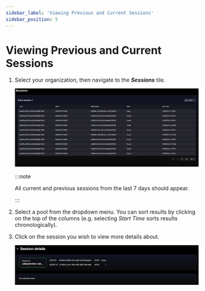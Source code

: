```yaml
---
sidebar_label: 'Viewing Previous and Current Sessions'
sidebar_position: 5
---
```


# Viewing Previous and Current Sessions

1. Select your organization, then navigate to the ***Sessions*** tile.

    ![Sessions](/img/juice/sessions.png)

    :::note

    All current and previous sessions from the last 7 days should appear.

    :::

2. Select a pool from the dropdown menu. You can sort results by clicking on the top of the columns (e.g. selecting *Start Time* sorts results chronologically).

3. Click on the session you wish to view more details about.

    ![Session Details](/img/juice/session_details.png)
